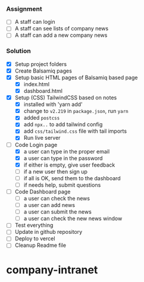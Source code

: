  ### Assignment
- [ ] A staff can login
- [ ] A staff can see lists of company news
- [ ] A staff can add a new company news

### Solution
- [x] Setup project folders
- [x] Create Balsamiq pages
- [x] Setup basic HTML pages of Balsamiq based page
     - [x] index.html 
     - [x] dashboard.html
- [x] Setup (CSS) TailwindCSS based on notes
    - [x] installed with 'yarn add'
    - [x] change to `v2.219` in `package.json`, run `yarn`
    - [x] added `postcss`
    - [x] add `npx..` to add tailwind config
    - [x] add `css/tailwind.css` file with tail imports
    - [x] Run live server
- [ ] Code Login page
    - [x] a user can type in the proper email
    - [x] a user can type in the password
    - [x] if either is empty, give user feedback
    - [ ] if a new user then sign up
    - [ ] if all is OK, send them to the dashboard
    - [ ] if needs help, submit questions
- [ ] Code Dashboard page
    - [ ] a user can check the news
    - [ ] a user can add news
    - [ ] a user can submit the news
    - [ ] a user can check the new news window
- [ ] Test everything
- [ ] Update in github repository
- [ ] Deploy to vercel
- [ ] Cleanup Readme file

# company-intranet
